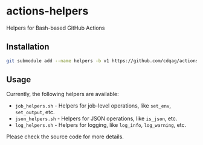 # actions-helpers

Helpers for Bash-based GitHub Actions

## Installation

```sh
git submodule add --name helpers -b v1 https://github.com/cdqag/actions-helpers.git your/path/helpers
```

## Usage

Currently, the following helpers are available:

- `job_helpers.sh` - Helpers for job-level operations, like `set_env`, `set_output`, etc.
- `json_helpers.sh` - Helpers for JSON operations, like `is_json`, etc.
- `log_helpers.sh` - Helpers for logging, like `log_info`, `log_warning`, etc.

Please check the source code for more details.
